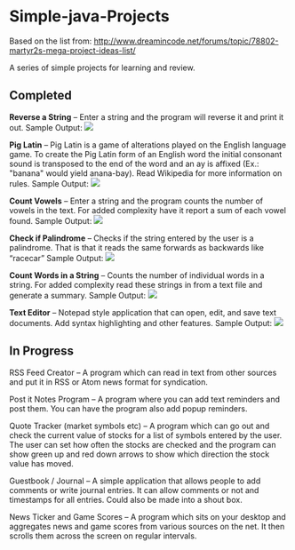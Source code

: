 # Simple-java-Projects

Based on the list from: http://www.dreamincode.net/forums/topic/78802-martyr2s-mega-project-ideas-list/

A series of simple projects for learning and review.

<h2>Completed</h2>

<b>Reverse a String</b> – Enter a string and the program will reverse it and print it out.
Sample Output:
<img src="https://cloud.githubusercontent.com/assets/6732705/8733738/4d163536-2bba-11e5-8b9c-2a27607f9c1d.png"/>

<b>Pig Latin</b> – Pig Latin is a game of alterations played on the English language game. To create the Pig Latin form of an English word the initial consonant sound is transposed to the end of the word and an ay is affixed (Ex.: "banana" would yield anana-bay). Read Wikipedia for more information on rules.
Sample Output:
<img src="https://cloud.githubusercontent.com/assets/6732705/8733764/6beeb7b2-2bba-11e5-8b74-1c5cde65a03f.png"/>

<b>Count Vowels</b> – Enter a string and the program counts the number of vowels in the text. For added complexity have it report a sum of each vowel found.
Sample Output:
<img src="https://cloud.githubusercontent.com/assets/6732705/8733784/8be5239e-2bba-11e5-9a26-f866fea0ffe4.png"/>

<strong class="bbc">Check if Palindrome</strong> – Checks if the string entered by the user is a palindrome. That is that it reads the same forwards as backwards like “racecar”
Sample Output:
<img src="https://cloud.githubusercontent.com/assets/6732705/8733813/b0486b88-2bba-11e5-8143-e7fd9cd634f5.png"/>

<strong class="bbc">Count Words in a String</strong> – Counts the number of individual words in a string. For added complexity read these strings in from a text file and generate a summary.
Sample Output:
<img src="https://cloud.githubusercontent.com/assets/6732705/8733831/cbc475a0-2bba-11e5-97bb-7b5794637f19.png"/>

<strong class="bbc">Text Editor</strong> – Notepad style application that can open, edit, and save text documents. Add syntax highlighting and other features.
Sample Output:
<img src="https://cloud.githubusercontent.com/assets/6732705/8733852/ee5020c4-2bba-11e5-9c6e-2ab74a519ced.png"/>

<h2>In Progress</h2>

RSS Feed Creator – A program which can read in text from other sources and put it in RSS or Atom news format for syndication.

Post it Notes Program – A program where you can add text reminders and post them. You can have the program also add popup reminders.

Quote Tracker (market symbols etc) – A program which can go out and check the current value of stocks for a list of symbols entered by the user. The user can set how often the stocks are checked and the program can show green up and red down arrows to show which direction the stock value has moved.

Guestbook / Journal – A simple application that allows people to add comments or write journal entries. It can allow comments or not and timestamps for all entries. Could also be made into a shout box.

News Ticker and Game Scores – A program which sits on your desktop and aggregates news and game scores from various sources on the net. It then scrolls them across the screen on regular intervals.

